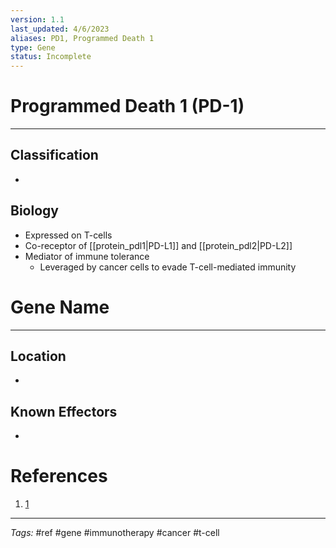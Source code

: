```yaml
---
version: 1.1
last_updated: 4/6/2023
aliases: PD1, Programmed Death 1
type: Gene
status: Incomplete
---
```


# Programmed Death 1 (PD-1)
---
## Classification
- 

## Biology
- Expressed on T-cells
- Co-receptor of [[protein_pdl1|PD-L1]] and [[protein_pdl2|PD-L2]]
- Mediator of immune tolerance
	- Leveraged by cancer cells to evade T-cell-mediated immunity

# Gene Name
---
## Location
- 

## Known Effectors
- 

# References
1. [1](https://doi.org/10.1016/j.immuni.2018.03.014)

---
_Tags:_ #ref #gene #immunotherapy #cancer #t-cell